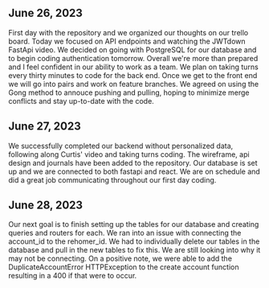 ## June 26, 2023
First day with the repository and we organized our thoughts on our trello board. Today we focused on API endpoints and watching the JWTdown FastApi video. We decided on going with PostgreSQL for our database and to begin coding authentication tomorrow. Overall we're more than prepared and I feel confident in our ability to work as a team. We plan on taking turns every thirty minutes to code for the back end. Once we get to the front end we will go into pairs and work on feature branches. We agreed on using the Gong method to annouce pushing and pulling, hoping to minimize merge conflicts and stay up-to-date with the code.

## June 27, 2023
We successfully completed our backend without personalized data, following along Curtis' video and taking turns coding. The wireframe, api design and journals have been added to the repository. Our database is set up and we are connected to both fastapi and react. We are on schedule and did a great job communicating throughout our first day coding.

## June 28, 2023
Our next goal is to finish setting up the tables for our database and creating queries and routers for each. We ran into an issue with connecting the account_id to the rehomer_id. We had to individually delete our tables in the database and pull in the new tables to fix this. We are still looking into why it may not be connecting. On a positive note, we were able to add the DuplicateAccountError HTTPException to the create account function resulting in a 400 if that were to occur.